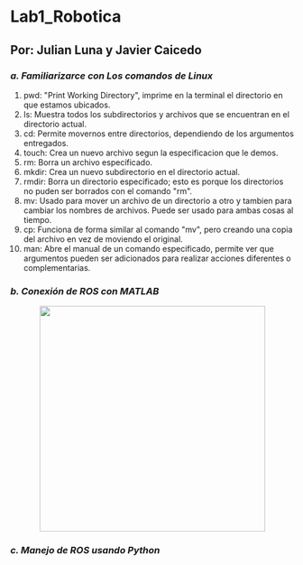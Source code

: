 # Lab1_Robotica
## Por: Julian Luna y Javier Caicedo

### *a. Familiarizarce con Los comandos de Linux*

1. pwd: "Print Working Directory", imprime en la terminal el directorio en que estamos ubicados.
2. ls: Muestra todos los subdirectorios y archivos que se encuentran en el directorio actual. 
3. cd: Permite movernos entre directorios, dependiendo de los argumentos entregados.
4. touch: Crea un nuevo archivo segun la especificacion que le demos.
5. rm: Borra un archivo especificado.
6. mkdir: Crea un nuevo subdirectorio en el directorio actual.
7. rmdir: Borra un directorio especificado; esto es porque los directorios no puden ser borrados con el comando "rm".
8. mv: Usado para mover un archivo de un directorio a otro y tambien para cambiar los nombres de archivos. Puede ser usado para ambas cosas al tiempo.
9. cp: Funciona de forma similar al comando "mv", pero creando una copia del archivo en vez de moviendo el original.
10. man: Abre el manual de un comando especificado, permite ver que argumentos pueden ser adicionados para realizar acciones diferentes o complementarias.

### *b. Conexión de ROS con MATLAB*

<p align="center"><img src="https://i.postimg.cc/W3xLyX44/1a.png" width="400"></p>


### *c. Manejo de ROS usando Python*
